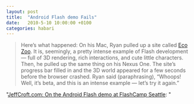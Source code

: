 ```yaml
---
layout: post
title:  "Android Flash demo Fails"
date:   2010-5-10 10:00:00 +0100
categories: habari
---
```

<blockquote>
<p>Here’s what happened: On his Mac, Ryan pulled up a site called <a href="http://ecodazoo.com/">Eco Zoo</a>. It is, seemingly, a pretty intense example of Flash development — full of 3D rendering, rich interactions, and cute little characters. Then, he pulled up the same thing on his Nexus One. The site’s progress bar filled in and the 3D world appeared for a few seconds before the browser crashed. Ryan said (paraphrasing), “Whoops! Well, it’s beta, and this is an intense example — let’s try it again.”</p>
</blockquote>

<p>"<a href="http://jeffcroft.com/blog/2010/may/08/android-flash-demo-flashcamp-seattle/">JeffCroft.com: On the Android Flash demo at FlashCamp Seattle</a>: "</p>
<p> </p>